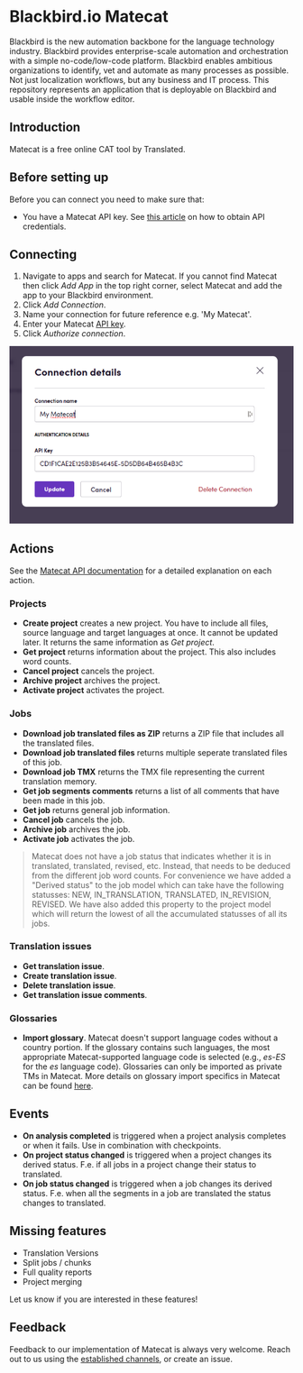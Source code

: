 # Blackbird.io Matecat

Blackbird is the new automation backbone for the language technology industry. Blackbird provides enterprise-scale automation and orchestration with a simple no-code/low-code platform. Blackbird enables ambitious organizations to identify, vet and automate as many processes as possible. Not just localization workflows, but any business and IT process. This repository represents an application that is deployable on Blackbird and usable inside the workflow editor.

## Introduction

<!-- begin docs -->

Matecat is a free online CAT tool by Translated.

## Before setting up

Before you can connect you need to make sure that:

- You have a Matecat API key. See [this article](https://guides.matecat.com/obtaining-api-credentials) on how to obtain API credentials.

## Connecting

1. Navigate to apps and search for Matecat. If you cannot find Matecat then click _Add App_ in the top right corner, select Matecat and add the app to your Blackbird environment.
2. Click _Add Connection_.
3. Name your connection for future reference e.g. 'My Matecat'.
4. Enter your Matecat [API key](https://guides.matecat.com/obtaining-api-credentials).
5. Click _Authorize connection_.

![connecting](image/README/1693310380983.png)

## Actions

See the [Matecat API documentation](https://www.matecat.com/api/docs#/) for a detailed explanation on each action.

### Projects

- **Create project** creates a new project. You have to include all files, source language and target languages at once. It cannot be updated later. It returns the same information as _Get project_.
- **Get project** returns information about the project. This also includes word counts.
- **Cancel project** cancels the project.
- **Archive project** archives the project.
- **Activate project** activates the project.

### Jobs

- **Download job translated files as ZIP** returns a ZIP file that includes all the translated files.
- **Download job translated files** returns multiple seperate translated files of this job.
- **Download job TMX** returns the TMX file representing the current translation memory.
- **Get job segments comments** returns a list of all comments that have been made in this job.
- **Get job** returns general job information.
- **Cancel job** cancels the job.
- **Archive job** archives the job.
- **Activate job** activates the job.

> Matecat does not have a job status that indicates whether it is in translated, translated, revised, etc. Instead, that needs to be deduced from the different job word counts. For convenience we have added a "Derived status" to the job model which can take have the following statusses: NEW, IN_TRANSLATION, TRANSLATED, IN_REVISION, REVISED. We have also added this property to the project model which will return the lowest of all the accumulated statusses of all its jobs.

### Translation issues

- **Get translation issue**.
- **Create translation issue**.
- **Delete translation issue**.
- **Get translation issue comments**.

### Glossaries

- **Import glossary**. Matecat doesn't support language codes without a country portion. If the glossary contains such languages, the most appropriate Matecat-supported language code is selected (e.g., _es-ES_ for the _es_ language code). Glossaries can only be imported as private TMs in Matecat. More details on glossary import specifics in Matecat can be found [here](https://guides.matecat.com/how-to-add-a-glossary).

## Events

- **On analysis completed** is triggered when a project analysis completes or when it fails. Use in combination with checkpoints.
- **On project status changed** is triggered when a project changes its derived status. F.e. if all jobs in a project change their status to translated.
- **On job status changed** is triggered when a job changes its derived status. F.e. when all the segments in a job are translated the status changes to translated.

## Missing features

- Translation Versions
- Split jobs / chunks
- Full quality reports
- Project merging

Let us know if you are interested in these features!

## Feedback

Feedback to our implementation of Matecat is always very welcome. Reach out to us using the [established channels](https://www.blackbird.io/), or create an issue.

<!-- end docs -->
